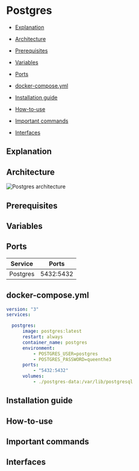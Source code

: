 # Postgres

* [Explanation](#explanation)

* [Architecture](#architecture)

* [Prerequisites](#prerequisites)

* [Variables](#variables)

* [Ports](#ports)

* [docker-compose.yml](#dockercomposeyml)

* [Installation guide](#installation-guide)

* [How-to-use](#howtouse)

* [Important commands](#important-commands)

* [Interfaces](#interfaces)




## <a name="explanation"></a> Explanation 

## <a name="architecture"></a> Architecture
![Postgres architecture](https://upload.wikimedia.org/wikipedia/commons/5/52/PostgreSQL_processes_1.png)

## Prerequisites

## Variables  

## Ports

Service | Ports 
--- | ---
Postgres | 5432:5432

## <a name="dockercomposeyml"></a> docker-compose.yml
```yml
version: "3"
services:

  postgres:
      image: postgres:latest
      restart: always
      container_name: postgres
      environment:
          - POSTGRES_USER=postgres
          - POSTGRES_PASSWORD=queenthe3
      ports:
          - "5432:5432"
      volumes:
          - ./postgres-data:/var/lib/postgresql
```

## Installation guide

## <a name="howtouse"></a> How-to-use

## Important commands

## Interfaces
